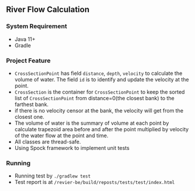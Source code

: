 ## River Flow Calculation

### System Requirement
- Java 11+
- Gradle

### Project Feature
- `CrossSectionPoint` has field `distance`, `depth`, `velocity` to calculate 
  the volume of water. The field `id` is to identify and update the velocity 
  at the point.  
- `CrossSection` is the container for `CrossSectionPoint` to keep the sorted list 
  of `CrossSectionPoint` from distance=0(the closest bank) to the farthest bank.
- if there is no velocity censor at the bank, the velocity will get from the 
  closest one.
- The volume of water is the summary of volume at each point by calculate 
  trapezoid area before and after the point multiplied by velocity of the water flow 
  at the point and time.
- All classes are thread-safe.
- Using Spock framework to implement unit tests

### Running
- Running test by `./gradlew test`
- Test report is at `/revier-be/build/reposts/tests/test/index.html`

